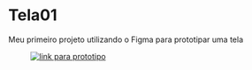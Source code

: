 # Tela01
Meu primeiro projeto utilizando o Figma para prototipar uma tela
  <figure>
        <a href="https://lapa22.github.io/Tela01/" target="blank">
        <img src="https://play-lh.googleusercontent.com/efwNlvQ3pch_-hZ9xeHf6YF-f_rHzQQo21IVevPLOxpzSVfxuVKom2_7C6axFbC-3rU" alt="link para prototipo" />
      </figure>

